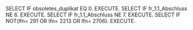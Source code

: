 SELECT IF obsoletes_duplikat EQ 0.
EXECUTE.
SELECT IF fr_1.1_Abschluss NE 6.
EXECUTE.
SELECT IF fr_1.1_Abschluss NE 7.
EXECUTE.
SELECT IF NOT(lfn= 291 OR lfn= 2213 OR lfn= 2706).
EXECUTE.
